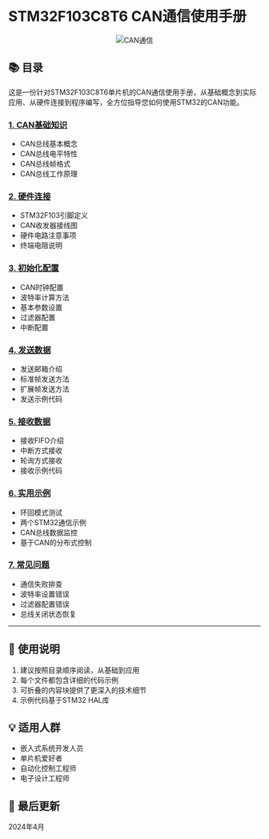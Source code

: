 # STM32F103C8T6 CAN通信使用手册

<div align="center">

![CAN通信](https://via.placeholder.com/800x200/00BCD4/FFFFFF?text=STM32F103%20CAN%E9%80%9A%E4%BF%A1%E6%95%99%E7%A8%8B)

</div>

## 📚 目录

这是一份针对STM32F103C8T6单片机的CAN通信使用手册，从基础概念到实际应用、从硬件连接到程序编写，全方位指导您如何使用STM32的CAN功能。

### [1. CAN基础知识](./1-CAN基础知识.md)
- CAN总线基本概念
- CAN总线电平特性
- CAN总线帧格式
- CAN总线工作原理

### [2. 硬件连接](./2-硬件连接.md)
- STM32F103引脚定义
- CAN收发器接线图
- 硬件电路注意事项
- 终端电阻说明

### [3. 初始化配置](./3-初始化配置.md)
- CAN时钟配置
- 波特率计算方法
- 基本参数设置
- 过滤器配置
- 中断配置

### [4. 发送数据](./4-发送数据.md)
- 发送邮箱介绍
- 标准帧发送方法
- 扩展帧发送方法
- 发送示例代码

### [5. 接收数据](./5-接收数据.md)
- 接收FIFO介绍
- 中断方式接收
- 轮询方式接收
- 接收示例代码

### [6. 实用示例](./6-实用示例.md)
- 环回模式测试
- 两个STM32通信示例
- CAN总线数据监控
- 基于CAN的分布式控制

### [7. 常见问题](./7-常见问题.md)
- 通信失败排查
- 波特率设置错误
- 过滤器配置错误
- 总线关闭状态恢复

---

## 📝 使用说明

1. 建议按照目录顺序阅读，从基础到应用
2. 每个文件都包含详细的代码示例
3. 可折叠的内容块提供了更深入的技术细节
4. 示例代码基于STM32 HAL库

## 💡 适用人群

- 嵌入式系统开发人员
- 单片机爱好者
- 自动化控制工程师
- 电子设计工程师

## 📅 最后更新

2024年4月 